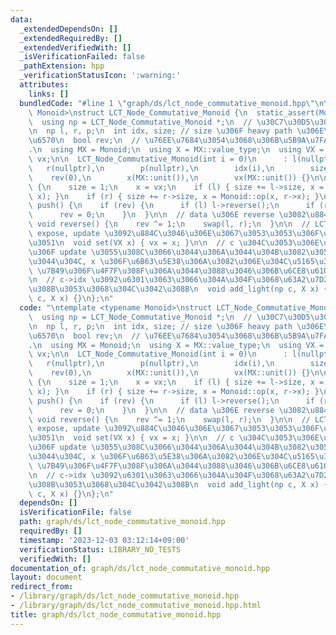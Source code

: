 ```yaml
---
data:
  _extendedDependsOn: []
  _extendedRequiredBy: []
  _extendedVerifiedWith: []
  _isVerificationFailed: false
  _pathExtension: hpp
  _verificationStatusIcon: ':warning:'
  attributes:
    links: []
  bundledCode: "#line 1 \"graph/ds/lct_node_commutative_monoid.hpp\"\n\ntemplate <typename\
    \ Monoid>\nstruct LCT_Node_Commutative_Monoid {\n  static_assert(Monoid::commute);\n\
    \  using np = LCT_Node_Commutative_Monoid *;\n  // \u30C7\u30D5\u30A9\u30EB\u30C8\
    \n  np l, r, p;\n  int idx, size; // size \u306F heavy path \u306E\u9802\u70B9\
    \u6570\n  bool rev;\n  // \u76EE\u7684\u3054\u3068\u306B\u5B9A\u7FA9\u3059\u308B\
    .\n  using MX = Monoid;\n  using X = MX::value_type;\n  using VX = X;\n  X x,\
    \ vx;\n\n  LCT_Node_Commutative_Monoid(int i = 0)\n      : l(nullptr),\n     \
    \   r(nullptr),\n        p(nullptr),\n        idx(i),\n        size(1),\n    \
    \    rev(0),\n        x(MX::unit()),\n        vx(MX::unit()) {}\n\n  void update()\
    \ {\n    size = 1;\n    x = vx;\n    if (l) { size += l->size, x = Monoid::op(l->x,\
    \ x); }\n    if (r) { size += r->size, x = Monoid::op(x, r->x); }\n  }\n\n  void\
    \ push() {\n    if (rev) {\n      if (l) l->reverse();\n      if (r) r->reverse();\n\
    \      rev = 0;\n    }\n  }\n\n  // data \u306E reverse \u3082\u884C\u3046\n \
    \ void reverse() {\n    rev ^= 1;\n    swap(l, r);\n  }\n\n  // LCT \u5185\u3067\
    \ expose, update \u3092\u884C\u3046\u306E\u3067\u3053\u3053\u306F\u5909\u66F4\u3060\
    \u3051\n  void set(VX x) { vx = x; }\n\n  // c \u304C\u3053\u306E\u6642\u70B9\u3067\
    \u306F update \u3055\u308C\u3066\u3044\u306A\u3044\u304B\u3082\u3057\u308C\u306A\
    \u3044\u304C, x \u306F\u6B63\u5E38\u306A\u3082\u306E\u304C\u5165\u308B\n  // c->x\
    \ \u7B49\u306F\u4F7F\u308F\u306A\u3044\u3088\u3046\u306B\u6CE8\u610F\u3059\u308B\
    \n  // c->idx \u3092\u6301\u3063\u3066\u304A\u304F\u3068\u63A2\u7D22\u3067\u304D\
    \u308B\u3053\u3068\u304C\u3042\u308B\n  void add_light(np c, X x) {}\n  void erase_light(np\
    \ c, X x) {}\n};\n"
  code: "\ntemplate <typename Monoid>\nstruct LCT_Node_Commutative_Monoid {\n  static_assert(Monoid::commute);\n\
    \  using np = LCT_Node_Commutative_Monoid *;\n  // \u30C7\u30D5\u30A9\u30EB\u30C8\
    \n  np l, r, p;\n  int idx, size; // size \u306F heavy path \u306E\u9802\u70B9\
    \u6570\n  bool rev;\n  // \u76EE\u7684\u3054\u3068\u306B\u5B9A\u7FA9\u3059\u308B\
    .\n  using MX = Monoid;\n  using X = MX::value_type;\n  using VX = X;\n  X x,\
    \ vx;\n\n  LCT_Node_Commutative_Monoid(int i = 0)\n      : l(nullptr),\n     \
    \   r(nullptr),\n        p(nullptr),\n        idx(i),\n        size(1),\n    \
    \    rev(0),\n        x(MX::unit()),\n        vx(MX::unit()) {}\n\n  void update()\
    \ {\n    size = 1;\n    x = vx;\n    if (l) { size += l->size, x = Monoid::op(l->x,\
    \ x); }\n    if (r) { size += r->size, x = Monoid::op(x, r->x); }\n  }\n\n  void\
    \ push() {\n    if (rev) {\n      if (l) l->reverse();\n      if (r) r->reverse();\n\
    \      rev = 0;\n    }\n  }\n\n  // data \u306E reverse \u3082\u884C\u3046\n \
    \ void reverse() {\n    rev ^= 1;\n    swap(l, r);\n  }\n\n  // LCT \u5185\u3067\
    \ expose, update \u3092\u884C\u3046\u306E\u3067\u3053\u3053\u306F\u5909\u66F4\u3060\
    \u3051\n  void set(VX x) { vx = x; }\n\n  // c \u304C\u3053\u306E\u6642\u70B9\u3067\
    \u306F update \u3055\u308C\u3066\u3044\u306A\u3044\u304B\u3082\u3057\u308C\u306A\
    \u3044\u304C, x \u306F\u6B63\u5E38\u306A\u3082\u306E\u304C\u5165\u308B\n  // c->x\
    \ \u7B49\u306F\u4F7F\u308F\u306A\u3044\u3088\u3046\u306B\u6CE8\u610F\u3059\u308B\
    \n  // c->idx \u3092\u6301\u3063\u3066\u304A\u304F\u3068\u63A2\u7D22\u3067\u304D\
    \u308B\u3053\u3068\u304C\u3042\u308B\n  void add_light(np c, X x) {}\n  void erase_light(np\
    \ c, X x) {}\n};\n"
  dependsOn: []
  isVerificationFile: false
  path: graph/ds/lct_node_commutative_monoid.hpp
  requiredBy: []
  timestamp: '2023-12-03 03:12:14+09:00'
  verificationStatus: LIBRARY_NO_TESTS
  verifiedWith: []
documentation_of: graph/ds/lct_node_commutative_monoid.hpp
layout: document
redirect_from:
- /library/graph/ds/lct_node_commutative_monoid.hpp
- /library/graph/ds/lct_node_commutative_monoid.hpp.html
title: graph/ds/lct_node_commutative_monoid.hpp
---
```

